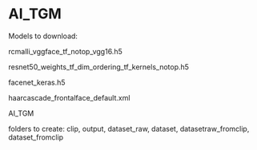 # AI_TGM

Models to download:

rcmalli_vggface_tf_notop_vgg16.h5

resnet50_weights_tf_dim_ordering_tf_kernels_notop.h5

facenet_keras.h5

haarcascade_frontalface_default.xml

AI_TGM

folders to create: clip, output, dataset_raw, dataset, datasetraw_fromclip, dataset_fromclip
          
          
